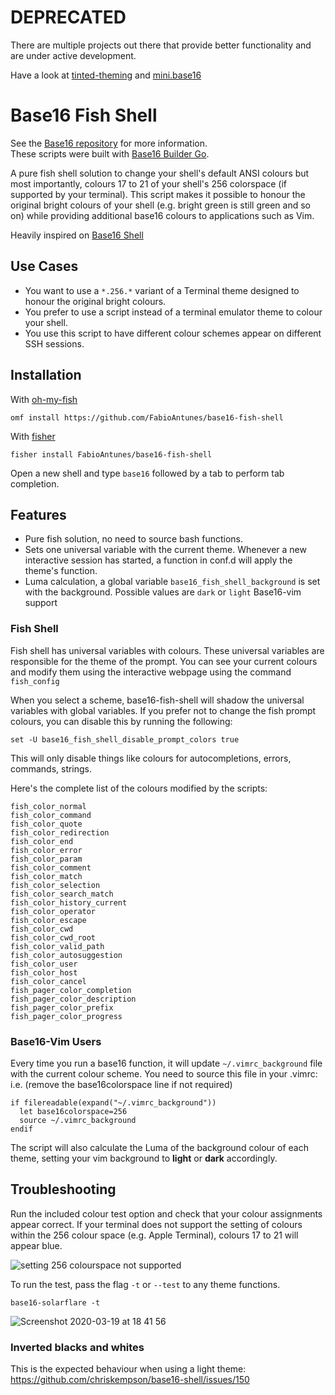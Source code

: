 # DEPRECATED

There are multiple projects out there that provide better functionality and are under active development.

Have a look at [tinted-theming](https://github.com/tinted-theming) and [mini.base16](https://github.com/echasnovski/mini.base16)

# Base16 Fish Shell 
See the [Base16 repository](https://github.com/chriskempson/base16) for more information.  
These scripts were built with [Base16 Builder Go](https://github.com/belak/base16-builder-go).

A pure fish shell solution to change your shell's default ANSI colours but most importantly, colours 17 to 21 of your shell's 256 colorspace (if supported by your terminal). This script makes it possible to honour the original bright colours of your shell (e.g. bright green is still green and so on) while providing additional base16 colours to applications such as Vim.

Heavily inspired on [Base16 Shell](https://github.com/chriskempson/base16-shell)

## Use Cases

* You want to use a `*.256.*` variant of a Terminal theme designed to honour the original bright colours.
* You prefer to use a script instead of a terminal emulator theme to colour your shell.
* You use this script to have different colour schemes appear on different SSH sessions.

## Installation

With [oh-my-fish](https://github.com/oh-my-fish/oh-my-fish)
```fish
omf install https://github.com/FabioAntunes/base16-fish-shell
```

With [fisher](https://github.com/jorgebucaran/fisher)

```shell
fisher install FabioAntunes/base16-fish-shell
```

Open a new shell and type `base16` followed by a tab to perform tab completion.

## Features

* Pure fish solution, no need to source bash functions.
* Sets one universal variable with the current theme. Whenever a new interactive session has started, a function in conf.d will apply the theme's function.
* Luma calculation, a global variable `base16_fish_shell_background` is set with the background. Possible values are `dark` or `light`
Base16-vim support

### Fish Shell
Fish shell has universal variables with colours. These universal variables are responsible for the theme of the prompt. You can see your current colours and modify them using the interactive webpage using the command `fish_config`

When you select a scheme, base16-fish-shell will shadow the universal variables with global variables. If you prefer not to change the fish prompt colours, you can disable this by running the following:

```shell
set -U base16_fish_shell_disable_prompt_colors true
```

This will only disable things like colours for autocompletions, errors, commands, strings.

Here's the complete list of the colours modified by the scripts:
```
fish_color_normal
fish_color_command
fish_color_quote
fish_color_redirection
fish_color_end
fish_color_error
fish_color_param
fish_color_comment
fish_color_match
fish_color_selection
fish_color_search_match
fish_color_history_current
fish_color_operator
fish_color_escape
fish_color_cwd
fish_color_cwd_root
fish_color_valid_path
fish_color_autosuggestion 
fish_color_user
fish_color_host
fish_color_cancel
fish_pager_color_completion
fish_pager_color_description
fish_pager_color_prefix
fish_pager_color_progress 
```

### Base16-Vim Users

Every time you run a base16 function, it will update `~/.vimrc_background` file with the current colour scheme. You need to source this file in your .vimrc: i.e. (remove the base16colorspace line if not required)

```vim
if filereadable(expand("~/.vimrc_background"))
  let base16colorspace=256
  source ~/.vimrc_background
endif
```

The script will also calculate the Luma of the background colour of each theme, setting your vim background to **light** or **dark** accordingly.

## Troubleshooting

Run the included colour test option and check that your colour assignments appear correct. If your terminal does not support the setting of colours within the 256 colour space (e.g. Apple Terminal), colours 17 to 21 will appear blue.

![setting 256 colourspace not supported](https://raw.github.com/chriskempson/base16-shell/master/setting-256-colourspace-not-supported.png)

To run the test, pass the flag `-t` or `--test` to any theme functions. 

```shell
base16-solarflare -t
```

![Screenshot 2020-03-19 at 18 41 56](https://user-images.githubusercontent.com/2544673/77102790-50c07580-6a11-11ea-85e6-d88ba956d56d.png)


### Inverted blacks and whites

This is the expected behaviour when using a light theme:
https://github.com/chriskempson/base16-shell/issues/150
